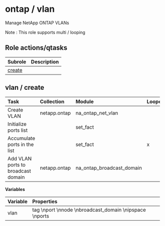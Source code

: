 # ontap / vlan 
Manage NetApp ONTAP VLANs  
  
Note : This role supports multi / looping





## Role actions/qtasks

| Subrole | Description |
| :------ | :---------- |
| [create](#vlan--create) |  |



## vlan / create

| Task | Collection | Module | Looped | Variables |
| :--- | :--------- | :----- | :----- | :-------- |
| Create VLAN | netapp.ontap | na_ontap_net_vlan |  | vlan |
| Initialize ports list |  | set_fact |  |  |
| Accumulate ports in the list |  | set_fact | x |  |
| Add VLAN ports to broadcast domain | netapp.ontap | na_ontap_broadcast_domain |  | vlan |


**Variables**

| Variable | Properties |
| :------- | :--------- |
| vlan | tag \nport \nnode \nbroadcast_domain \nipspace \nports |




